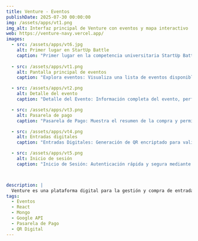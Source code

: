 ```yaml
---
title: Venture - Eventos  
publishDate: 2025-07-30 00:00:00  
img: /assets/apps/vt1.png  
img_alt: Interfaz principal de Venture con eventos y mapa interactivo  
web: https://venture-navy.vercel.app/
images:  
  - src: /assets/apps/vt6.jpg  
    alt: Primer lugar en StartUp Battle 
    caption: "Primer lugar en la competencia universitaria StartUp Battle, evento que premia la innovación, creatividad y viabilidad de proyectos desarrollados por estudiantes."
    
  - src: /assets/apps/vt1.png  
    alt: Pantalla principal de eventos  
    caption: "Explora eventos: Visualiza una lista de eventos disponibles con un mapa interactivo que muestra la ubicación geográfica de cada uno en tiempo real."

  - src: /assets/apps/vt2.png  
    alt: Detalle del evento  
    caption: "Detalle del Evento: Información completa del evento, perfil del organizador e integración con Google Maps, Apple Maps, Uber y Waze para facilitar la llegada. Incluye botón para comprar entradas."

  - src: /assets/apps/vt3.png  
    alt: Pasarela de pago  
    caption: "Pasarela de Pago: Muestra el resumen de la compra y permite pagar con tarjeta de crédito o débito, PayPal o en efectivo, con una experiencia fluida y segura."

  - src: /assets/apps/vt4.png  
    alt: Entradas digitales  
    caption: "Entradas Digitales: Generación de QR encriptado para validar el acceso. Incluye opciones para abrir la ubicación del evento en Google Maps, Apple Maps, Uber y Waze."

  - src: /assets/apps/vt5.png  
    alt: Inicio de sesión  
    caption: "Inicio de Sesión: Autenticación rápida y segura mediante integración con Google Auth."



description: |
  Venture es una plataforma digital para la gestión y compra de entradas a eventos. Desarrollada con enfoque mobile-first, integra mapas interactivos, pasarela de pago con múltiples métodos, entradas digitales con código QR seguro y navegación integrada para llegar fácilmente al evento. Ideal para asistentes y organizadores que buscan una experiencia completa y moderna.
tags:  
  - Eventos  
  - React  
  - Mongo  
  - Google API  
  - Pasarela de Pago  
  - QR Digital
---
```

